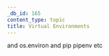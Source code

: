 ```yaml
---
_db_id: 165
content_type: topic
title: Virtual Environments
---
```


and os.environ
and pip
pipenv etc